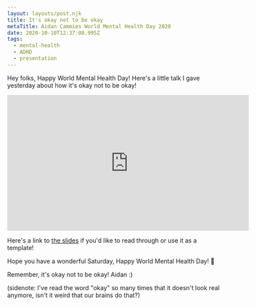 ```yaml
---
layout: layouts/post.njk
title: It's okay not to be okay
metaTitle: Aidan Cammies World Mental Health Day 2020
date: 2020-10-10T12:37:08.995Z
tags:
  - mental-health
  - ADHD
  - presentation
---
```

Hey folks, Happy World Mental Health Day! Here's a little talk I gave yesterday about how it's okay not to be okay! 

<iframe width="560" height="315" src="https://www.youtube.com/embed/rgdhepM9S_4" frameborder="0" allow="accelerometer; autoplay; encrypted-media; gyroscope; picture-in-picture" allowfullscreen></iframe>

Here's a link to [the slides](tinyurl.com/NotOkayOkay2020) if you'd like to read through or use it as a template! 

Hope you have a wonderful Saturday, Happy World Mental Health Day! 💖

Remember, it's okay not to be okay! 
Aidan :)

(sidenote: I've read the word "okay" so many times that it doesn't look real anymore, isn't it weird that our brains do that?)
